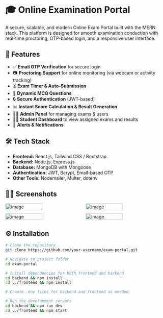# 🎓 Online Examination Portal

A secure, scalable, and modern Online Exam Portal built with the MERN stack. This platform is designed for smooth examination conduction with real-time proctoring, OTP-based login, and a responsive user interface.

## 🚀 Features

- ✅ **Email OTP Verification** for secure login
- 📷 **Proctoring Support** for online monitoring (via webcam or activity tracking)
- ⏳ **Exam Timer & Auto-Submission**
- 🧪 **Dynamic MCQ Questions**
- 🔒 **Secure Authentication** (JWT-based)
- 📊 **Instant Score Calculation & Result Generation**
- 🧑‍🏫 **Admin Panel** for managing exams & users
- 🧑‍🎓 **Student Dashboard** to view assigned exams and results
- 💬 **Alerts & Notifications**

## 🛠️ Tech Stack

- **Frontend:** React.js, Tailwind CSS / Bootstrap
- **Backend:** Node.js, Express.js
- **Database:** MongoDB with Mongoose
- **Authentication:** JWT, Bcrypt, Email-based OTP
- **Other Tools:** Nodemailer, Multer, dotenv

## 😶‍🌫️ Screenshots

<div style="display: flex; flex-wrap: wrap; gap: 10px;">
  <img width="48%"   alt="image" src="https://github.com/user-attachments/assets/d20385e8-98e9-40b0-a3ba-f5ba108a405e" />
  <img width="48%" alt="image" src="https://github.com/user-attachments/assets/bba97cca-8584-4e8a-aa98-f7821d2eec11" />
  <img width="48%" alt="image" src="https://github.com/user-attachments/assets/ff36dfd8-3d23-40d0-89b1-df3217542ce3" />
  <img width="48%" alt="image" src="https://github.com/user-attachments/assets/another-image-id" />
</div>


## ⚙️ Installation

```bash
# Clone the repository
git clone https://github.com/your-username/exam-portal.git

# Navigate to project folder
cd exam-portal

# Install dependencies for both frontend and backend
cd backend && npm install
cd ../frontend && npm install

# Create .env files for backend and frontend as needed

# Run the development servers
cd backend && npm run dev
cd ../frontend && npm start
